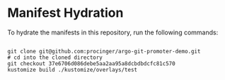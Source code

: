 
# Manifest Hydration

To hydrate the manifests in this repository, run the following commands:

```shell

git clone git@github.com:procinger/argo-git-promoter-demo.git
# cd into the cloned directory
git checkout 37e6706d086debe5aa2aa95a8dcbdbdcfc81c570
kustomize build ./kustomize/overlays/test
```